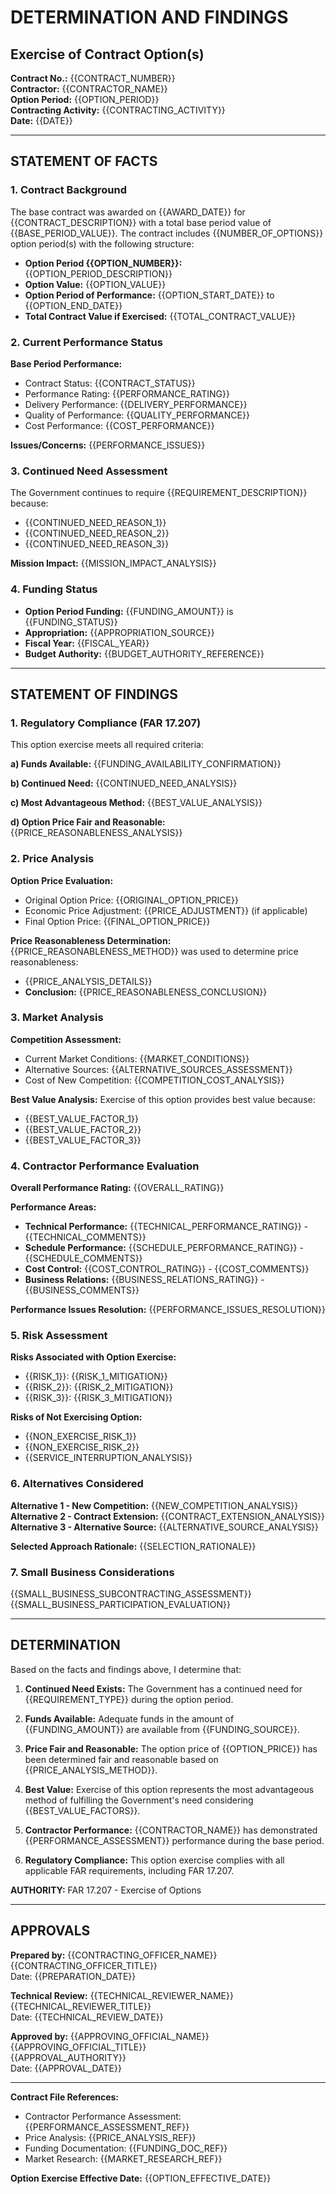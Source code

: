 # DETERMINATION AND FINDINGS
## Exercise of Contract Option(s)

**Contract No.:** {{CONTRACT_NUMBER}}  
**Contractor:** {{CONTRACTOR_NAME}}  
**Option Period:** {{OPTION_PERIOD}}  
**Contracting Activity:** {{CONTRACTING_ACTIVITY}}  
**Date:** {{DATE}}

---

## STATEMENT OF FACTS

### 1. Contract Background
The base contract was awarded on {{AWARD_DATE}} for {{CONTRACT_DESCRIPTION}} with a total base period value of {{BASE_PERIOD_VALUE}}. The contract includes {{NUMBER_OF_OPTIONS}} option period(s) with the following structure:

- **Option Period {{OPTION_NUMBER}}:** {{OPTION_PERIOD_DESCRIPTION}}
- **Option Value:** {{OPTION_VALUE}}
- **Option Period of Performance:** {{OPTION_START_DATE}} to {{OPTION_END_DATE}}
- **Total Contract Value if Exercised:** {{TOTAL_CONTRACT_VALUE}}

### 2. Current Performance Status
**Base Period Performance:**
- Contract Status: {{CONTRACT_STATUS}}
- Performance Rating: {{PERFORMANCE_RATING}}
- Delivery Performance: {{DELIVERY_PERFORMANCE}}
- Quality of Performance: {{QUALITY_PERFORMANCE}}
- Cost Performance: {{COST_PERFORMANCE}}

**Issues/Concerns:** {{PERFORMANCE_ISSUES}}

### 3. Continued Need Assessment
The Government continues to require {{REQUIREMENT_DESCRIPTION}} because:
- {{CONTINUED_NEED_REASON_1}}
- {{CONTINUED_NEED_REASON_2}}
- {{CONTINUED_NEED_REASON_3}}

**Mission Impact:** {{MISSION_IMPACT_ANALYSIS}}

### 4. Funding Status
- **Option Period Funding:** {{FUNDING_AMOUNT}} is {{FUNDING_STATUS}}
- **Appropriation:** {{APPROPRIATION_SOURCE}}
- **Fiscal Year:** {{FISCAL_YEAR}}
- **Budget Authority:** {{BUDGET_AUTHORITY_REFERENCE}}

---

## STATEMENT OF FINDINGS

### 1. Regulatory Compliance (FAR 17.207)
This option exercise meets all required criteria:

**a) Funds Available:** {{FUNDING_AVAILABILITY_CONFIRMATION}}

**b) Continued Need:** {{CONTINUED_NEED_ANALYSIS}}

**c) Most Advantageous Method:** {{BEST_VALUE_ANALYSIS}}

**d) Option Price Fair and Reasonable:** {{PRICE_REASONABLENESS_ANALYSIS}}

### 2. Price Analysis
**Option Price Evaluation:**
- Original Option Price: {{ORIGINAL_OPTION_PRICE}}
- Economic Price Adjustment: {{PRICE_ADJUSTMENT}} (if applicable)
- Final Option Price: {{FINAL_OPTION_PRICE}}

**Price Reasonableness Determination:**
{{PRICE_REASONABLENESS_METHOD}} was used to determine price reasonableness:
- {{PRICE_ANALYSIS_DETAILS}}
- **Conclusion:** {{PRICE_REASONABLENESS_CONCLUSION}}

### 3. Market Analysis
**Competition Assessment:**
- Current Market Conditions: {{MARKET_CONDITIONS}}
- Alternative Sources: {{ALTERNATIVE_SOURCES_ASSESSMENT}}
- Cost of New Competition: {{COMPETITION_COST_ANALYSIS}}

**Best Value Analysis:**
Exercise of this option provides best value because:
- {{BEST_VALUE_FACTOR_1}}
- {{BEST_VALUE_FACTOR_2}}
- {{BEST_VALUE_FACTOR_3}}

### 4. Contractor Performance Evaluation
**Overall Performance Rating:** {{OVERALL_RATING}}

**Performance Areas:**
- **Technical Performance:** {{TECHNICAL_PERFORMANCE_RATING}} - {{TECHNICAL_COMMENTS}}
- **Schedule Performance:** {{SCHEDULE_PERFORMANCE_RATING}} - {{SCHEDULE_COMMENTS}}
- **Cost Control:** {{COST_CONTROL_RATING}} - {{COST_COMMENTS}}
- **Business Relations:** {{BUSINESS_RELATIONS_RATING}} - {{BUSINESS_COMMENTS}}

**Performance Issues Resolution:** {{PERFORMANCE_ISSUES_RESOLUTION}}

### 5. Risk Assessment
**Risks Associated with Option Exercise:**
- {{RISK_1}}: {{RISK_1_MITIGATION}}
- {{RISK_2}}: {{RISK_2_MITIGATION}}
- {{RISK_3}}: {{RISK_3_MITIGATION}}

**Risks of Not Exercising Option:**
- {{NON_EXERCISE_RISK_1}}
- {{NON_EXERCISE_RISK_2}}
- {{SERVICE_INTERRUPTION_ANALYSIS}}

### 6. Alternatives Considered
**Alternative 1 - New Competition:** {{NEW_COMPETITION_ANALYSIS}}
**Alternative 2 - Contract Extension:** {{CONTRACT_EXTENSION_ANALYSIS}}
**Alternative 3 - Alternative Source:** {{ALTERNATIVE_SOURCE_ANALYSIS}}

**Selected Approach Rationale:** {{SELECTION_RATIONALE}}

### 7. Small Business Considerations
{{SMALL_BUSINESS_SUBCONTRACTING_ASSESSMENT}}
{{SMALL_BUSINESS_PARTICIPATION_EVALUATION}}

---

## DETERMINATION

Based on the facts and findings above, I determine that:

1. **Continued Need Exists:** The Government has a continued need for {{REQUIREMENT_TYPE}} during the option period.

2. **Funds Available:** Adequate funds in the amount of {{FUNDING_AMOUNT}} are available from {{FUNDING_SOURCE}}.

3. **Price Fair and Reasonable:** The option price of {{OPTION_PRICE}} has been determined fair and reasonable based on {{PRICE_ANALYSIS_METHOD}}.

4. **Best Value:** Exercise of this option represents the most advantageous method of fulfilling the Government's need considering {{BEST_VALUE_FACTORS}}.

5. **Contractor Performance:** {{CONTRACTOR_NAME}} has demonstrated {{PERFORMANCE_ASSESSMENT}} performance during the base period.

6. **Regulatory Compliance:** This option exercise complies with all applicable FAR requirements, including FAR 17.207.

**AUTHORITY:** FAR 17.207 - Exercise of Options

---

## APPROVALS

**Prepared by:**
{{CONTRACTING_OFFICER_NAME}}  
{{CONTRACTING_OFFICER_TITLE}}  
Date: {{PREPARATION_DATE}}

**Technical Review:**
{{TECHNICAL_REVIEWER_NAME}}  
{{TECHNICAL_REVIEWER_TITLE}}  
Date: {{TECHNICAL_REVIEW_DATE}}

**Approved by:**
{{APPROVING_OFFICIAL_NAME}}  
{{APPROVING_OFFICIAL_TITLE}}  
{{APPROVAL_AUTHORITY}}  
Date: {{APPROVAL_DATE}}

---

**Contract File References:**
- Contractor Performance Assessment: {{PERFORMANCE_ASSESSMENT_REF}}
- Price Analysis: {{PRICE_ANALYSIS_REF}}
- Funding Documentation: {{FUNDING_DOC_REF}}
- Market Research: {{MARKET_RESEARCH_REF}}

**Option Exercise Effective Date:** {{OPTION_EFFECTIVE_DATE}}
